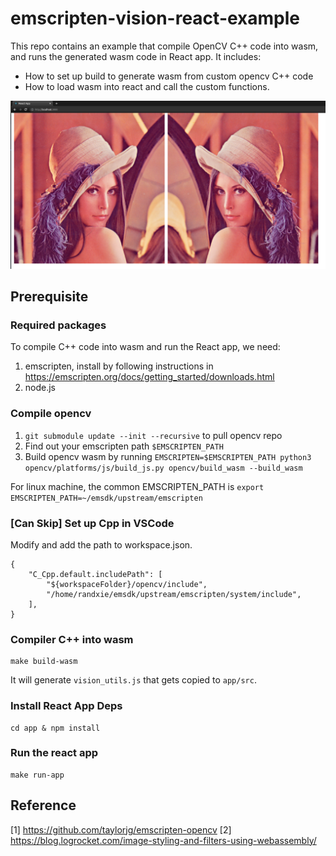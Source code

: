 # emscripten-vision-react-example

This repo contains an example that compile OpenCV C++ code into wasm, and runs the generated wasm code in React app. It includes:

* How to set up build to generate wasm from custom opencv C++ code
* How to load wasm into react and call the custom functions.

![alt text](./images/react-wasm.png "Flip Images in React")

## Prerequisite

### Required packages

To compile C++ code into wasm and run the React app, we need:
1. emscripten, install by following instructions in https://emscripten.org/docs/getting_started/downloads.html
2. node.js

### Compile opencv

1. `git submodule update --init --recursive` to pull opencv repo
2. Find out your emscripten path `$EMSCRIPTEN_PATH`
3. Build opencv wasm by running `EMSCRIPTEN=$EMSCRIPTEN_PATH python3 opencv/platforms/js/build_js.py opencv/build_wasm --build_wasm`

For linux machine, the common EMSCRIPTEN_PATH is `export EMSCRIPTEN_PATH=~/emsdk/upstream/emscripten`

### [Can Skip] Set up Cpp in VSCode

Modify and add the path to workspace.json.
```
{
    "C_Cpp.default.includePath": [
        "${workspaceFolder}/opencv/include",
        "/home/randxie/emsdk/upstream/emscripten/system/include",
    ],
}
```

### Compiler C++ into wasm

```
make build-wasm
```

It will generate `vision_utils.js` that gets copied to `app/src`.

### Install React App Deps

```
cd app & npm install
```

### Run the react app

```
make run-app
```

## Reference

[1] https://github.com/taylorjg/emscripten-opencv
[2] https://blog.logrocket.com/image-styling-and-filters-using-webassembly/